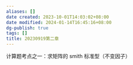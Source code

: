 ```yaml
---
aliases: []
date created: 2023-10-01T14:03:02+08:00
date modified: 2024-01-14T16:45:16+08:00
dg-publish: true
tags: []
title: 20230919第二章
---
```


计算题考点之一：求矩阵的 smith 标准型（不变因子）